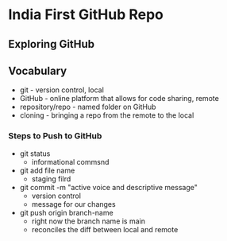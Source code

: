 # India First GitHub Repo

## Exploring GitHub

## Vocabulary
- git - version control, local
- GitHub - online platform that allows for code sharing, remote
- repository/repo - named folder on GitHub
- cloning - bringing a repo from the remote to the local

### Steps to Push to GitHub
- git status
    - informational commsnd
- git add file name 
    - staging filrd
- git commit -m "active voice and descriptive message"
    - version control
    - message for our changes
- git push origin branch-name
    - right now the branch name is main 
    - reconciles the diff between local and remote 